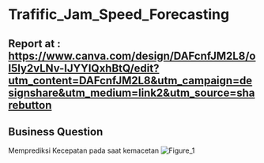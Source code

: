 # Trafific_Jam_Speed_Forecasting
## Report at : https://www.canva.com/design/DAFcnfJM2L8/ol5Iy2vLNv-IJYYIQxhBtQ/edit?utm_content=DAFcnfJM2L8&utm_campaign=designshare&utm_medium=link2&utm_source=sharebutton
## Business Question
Memprediksi Kecepatan pada saat kemacetan
![Figure_1](https://user-images.githubusercontent.com/96030714/223703230-68106682-6000-4462-bd2b-bde20cfb6f4d.png)
